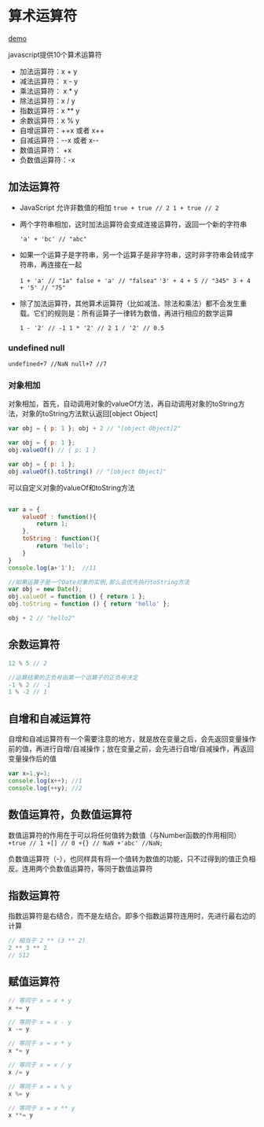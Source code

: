 # 算术运算符

[demo](arithmetic.js)

javascript提供10个算术运算符  

- 加法运算符：x + y
- 减法运算符： x - y
- 乘法运算符： x * y
- 除法运算符：x / y
- 指数运算符：x ** y
- 余数运算符：x % y
- 自增运算符：++x 或者 x++
- 自减运算符：--x 或者 x--
- 数值运算符： +x
- 负数值运算符：-x

## 加法运算符

- JavaScript 允许非数值的相加  `true + true // 2 1 + true // 2`

- 两个字符串相加，这时加法运算符会变成连接运算符，返回一个新的字符串  

  `'a' + 'bc' // "abc"`

- 如果一个运算子是字符串，另一个运算子是非字符串，这时非字符串会转成字符串，再连接在一起

  `1 + 'a' // "1a" false + 'a' // "falsea"`
  `'3' + 4 + 5 // "345" 3 + 4 + '5' // "75"`

- 除了加法运算符，其他算术运算符（比如减法、除法和乘法）都不会发生重载。它们的规则是：所有运算子一律转为数值，再进行相应的数学运算  

  `1 - '2' // -1 1 * '2' // 2 1 / '2' // 0.5`

### undefined null

`undefined+7 //NaN null+7 //7`

### 对象相加

对象相加，首先，自动调用对象的valueOf方法，再自动调用对象的toString方法，对象的toString方法默认返回[object Object]  


```javascript
var obj = { p: 1 }; obj + 2 // "[object Object]2"

var obj = { p: 1 };
obj.valueOf() // { p: 1 }

var obj = { p: 1 };
obj.valueOf().toString() // "[object Object]"
```

可以自定义对象的valueOf和toString方法

```javascript

var a = {
    valueOf : function(){
        return 1;
    },
    toString : function(){
        return 'hello';
    }
}
console.log(a+'1');  //11

//如果运算子是一个Date对象的实例,那么会优先执行toString方法
var obj = new Date();
obj.valueOf = function () { return 1 };
obj.toString = function () { return 'hello' };

obj + 2 // "hello2"
```

## 余数运算符

```javascript
12 % 5 // 2

//运算结果的正负号由第一个运算子的正负号决定
-1 % 2 // -1
1 % -2 // 1
```

## 自增和自减运算符

自增和自减运算符有一个需要注意的地方，就是放在变量之后，会先返回变量操作前的值，再进行自增/自减操作；放在变量之前，会先进行自增/自减操作，再返回变量操作后的值

```javascript
var x=1,y=1;
console.log(x++); //1
console.log(++y); //2
```

## 数值运算符，负数值运算符

数值运算符的作用在于可以将任何值转为数值（与Number函数的作用相同）
`+true // 1 +[] // 0 +{} // NaN +'abc' //NaN;`

负数值运算符（-），也同样具有将一个值转为数值的功能，只不过得到的值正负相反。连用两个负数值运算符，等同于数值运算符  

## 指数运算符

指数运算符是右结合，而不是左结合。即多个指数运算符连用时，先进行最右边的计算  

```javascript
// 相当于 2 ** (3 ** 2)
2 ** 3 ** 2
// 512
```

## 赋值运算符

```javascript
// 等同于 x = x + y
x += y

// 等同于 x = x - y
x -= y

// 等同于 x = x * y
x *= y

// 等同于 x = x / y
x /= y

// 等同于 x = x % y
x %= y

// 等同于 x = x ** y
x **= y
```
